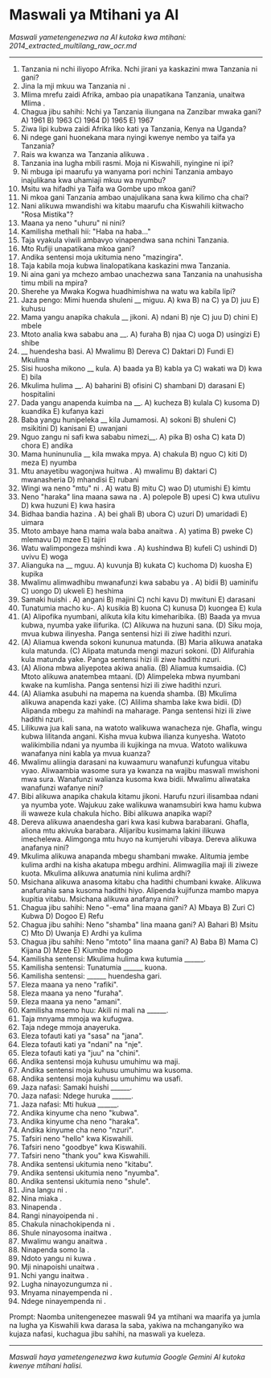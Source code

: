 # Maswali ya Mtihani ya AI
*Maswali yametengenezwa na AI kutoka kwa mtihani: 2014_extracted_multilang_raw_ocr.md*

---

1.  Tanzania ni nchi iliyopo Afrika. Nchi jirani ya kaskazini mwa Tanzania ni gani?
2.  Jina la mji mkuu wa Tanzania ni .
3.  Mlima mrefu zaidi Afrika, ambao pia unapatikana Tanzania, unaitwa Mlima .
4.  Chagua jibu sahihi: Nchi ya Tanzania iliungana na Zanzibar mwaka gani? A) 1961 B) 1963 C) 1964 D) 1965 E) 1967
5.  Ziwa lipi kubwa zaidi Afrika liko kati ya Tanzania, Kenya na Uganda?
6.  Ni ndege gani huonekana mara nyingi kwenye nembo ya taifa ya Tanzania?
7.  Rais wa kwanza wa Tanzania alikuwa .
8.  Tanzania ina lugha mbili rasmi. Moja ni Kiswahili, nyingine ni ipi?
9.  Ni mbuga ipi maarufu ya wanyama pori nchini Tanzania ambayo inajulikana kwa uhamiaji mkuu wa nyumbu?
10. Msitu wa hifadhi ya Taifa wa Gombe upo mkoa gani?
11. Ni mkoa gani Tanzania ambao unajulikana sana kwa kilimo cha chai?
12. Nani alikuwa mwandishi wa kitabu maarufu cha Kiswahili kiitwacho "Rosa Mistika"?
13. Maana ya neno "uhuru" ni nini?
14. Kamilisha methali hii: "Haba na haba..."
15. Taja vyakula viwili ambavyo vinapendwa sana nchini Tanzania.
16. Mto Rufiji unapatikana mkoa gani?
17. Andika sentensi moja ukitumia neno "mazingira".
18. Taja kabila moja kubwa linalopatikana kaskazini mwa Tanzania.
19. Ni aina gani ya mchezo ambao unachezwa sana Tanzania na unahusisha timu mbili na mpira?
20. Sherehe ya Mwaka Kogwa huadhimishwa na watu wa kabila lipi?
21. Jaza pengo: Mimi huenda shuleni __ miguu.
    A) kwa B) na C) ya D) juu E) kuhusu
22. Mama yangu anapika chakula __ jikoni.
    A) ndani B) nje C) juu D) chini E) mbele
23. Mtoto analia kwa sababu ana __.
    A) furaha B) njaa C) uoga D) usingizi E) shibe
24. __ huendesha basi.
    A) Mwalimu B) Dereva C) Daktari D) Fundi E) Mkulima
25. Sisi huosha mikono __ kula.
    A) baada ya B) kabla ya C) wakati wa D) kwa E) bila
26. Mkulima hulima __.
    A) baharini B) ofisini C) shambani D) darasani E) hospitalini
27. Dada yangu anapenda kuimba na __.
    A) kucheza B) kulala C) kusoma D) kuandika E) kufanya kazi
28. Baba yangu hunipeleka __ kila Jumamosi.
    A) sokoni B) shuleni C) msikitini D) kanisani E) uwanjani
29. Nguo zangu ni safi kwa sababu nimezi__.
    A) pika B) osha C) kata D) chora E) andika
30. Mama huninunulia __ kila mwaka mpya.
    A) chakula B) nguo C) kiti D) meza E) nyumba
31. Mtu anayetibu wagonjwa huitwa .
    A) mwalimu B) daktari C) mwanasheria D) mhandisi E) rubani
32. Wingi wa neno "mtu" ni .
    A) watu B) mitu C) wao D) utumishi E) kimtu
33. Neno "haraka" lina maana sawa na .
    A) polepole B) upesi C) kwa utulivu D) kwa huzuni E) kwa hasira
34. Bidhaa bandia hazina .
    A) bei ghali B) ubora C) uzuri D) umaridadi E) uimara
35. Mtoto ambaye hana mama wala baba anaitwa .
    A) yatima B) pweke C) mlemavu D) mzee E) tajiri
36. Watu walimpongeza mshindi kwa .
    A) kushindwa B) kufeli C) ushindi D) uvivu E) woga
37. Alianguka na __ mguu.
    A) kuvunja B) kukata C) kuchoma D) kuosha E) kupika
38. Mwalimu alimwadhibu mwanafunzi kwa sababu ya .
    A) bidii B) uaminifu C) uongo D) ukweli E) heshima
39. Samaki huishi .
    A) angani B) majini C) nchi kavu D) mwituni E) darasani
40. Tunatumia macho ku-.
    A) kusikia B) kuona C) kunusa D) kuongea E) kula
41. (A) Alipofika nyumbani, alikuta kila kitu kimeharibika. (B) Baada ya mvua kubwa, nyumba yake ilifurika. (C) Alikuwa na huzuni sana. (D) Siku moja, mvua kubwa ilinyesha.
    Panga sentensi hizi ili ziwe hadithi nzuri.
42. (A) Aliamua kwenda sokoni kununua matunda. (B) Maria alikuwa anataka kula matunda. (C) Alipata matunda mengi mazuri sokoni. (D) Alifurahia kula matunda yake.
    Panga sentensi hizi ili ziwe hadithi nzuri.
43. (A) Aliona mbwa aliyepotea akiwa analia. (B) Aliamua kumsaidia. (C) Mtoto alikuwa anatembea mtaani. (D) Alimpeleka mbwa nyumbani kwake na kumlisha.
    Panga sentensi hizi ili ziwe hadithi nzuri.
44. (A) Aliamka asubuhi na mapema na kuenda shamba. (B) Mkulima alikuwa anapenda kazi yake. (C) Alilima shamba lake kwa bidii. (D) Alipanda mbegu za mahindi na maharage.
    Panga sentensi hizi ili ziwe hadithi nzuri.
45. Lilikuwa jua kali sana, na watoto walikuwa wanacheza nje. Ghafla, wingu kubwa lilitanda angani. Kisha mvua kubwa ilianza kunyesha. Watoto walikimbilia ndani ya nyumba ili kujikinga na mvua.
    Watoto walikuwa wanafanya nini kabla ya mvua kuanza?
46. Mwalimu aliingia darasani na kuwaamuru wanafunzi kufungua vitabu vyao. Aliwaambia wasome sura ya kwanza na wajibu maswali mwishoni mwa sura. Wanafunzi walianza kusoma kwa bidii.
    Mwalimu aliwataka wanafunzi wafanye nini?
47. Bibi alikuwa anapika chakula kitamu jikoni. Harufu nzuri ilisambaa ndani ya nyumba yote. Wajukuu zake walikuwa wanamsubiri kwa hamu kubwa ili waweze kula chakula hicho.
    Bibi alikuwa anapika wapi?
48. Dereva alikuwa anaendesha gari kwa kasi kubwa barabarani. Ghafla, aliona mtu akivuka barabara. Alijaribu kusimama lakini ilikuwa imechelewa. Alimgonga mtu huyo na kumjeruhi vibaya.
    Dereva alikuwa anafanya nini?
49. Mkulima alikuwa anapanda mbegu shambani mwake. Alitumia jembe kulima ardhi na kisha akatupa mbegu ardhini. Alimwagilia maji ili ziweze kuota.
    Mkulima alikuwa anatumia nini kulima ardhi?
50. Msichana alikuwa anasoma kitabu cha hadithi chumbani kwake. Alikuwa anafurahia sana kusoma hadithi hiyo. Alipenda kujifunza mambo mapya kupitia vitabu.
    Msichana alikuwa anafanya nini?
51. Chagua jibu sahihi: Neno "-ema" lina maana gani? A) Mbaya B) Zuri C) Kubwa D) Dogoo E) Refu
52. Chagua jibu sahihi: Neno "shamba" lina maana gani? A) Bahari B) Msitu C) Mto D) Uwanja E) Ardhi ya kulima
53. Chagua jibu sahihi: Neno "mtoto" lina maana gani? A) Baba B) Mama C) Kijana D) Mzee E) Kiumbe mdogo
54. Kamilisha sentensi: Mkulima hulima kwa kutumia ______.
55. Kamilisha sentensi: Tunatumia ______ kuona.
56. Kamilisha sentensi: ______ huendesha gari.
57. Eleza maana ya neno "rafiki".
58. Eleza maana ya neno "furaha".
59. Eleza maana ya neno "amani".
60. Kamilisha msemo huu: Akili ni mali na ______.
61. Taja mnyama mmoja wa kufugwa.
62. Taja ndege mmoja anayeruka.
63. Eleza tofauti kati ya "sasa" na "jana".
64. Eleza tofauti kati ya "ndani" na "nje".
65. Eleza tofauti kati ya "juu" na "chini".
66. Andika sentensi moja kuhusu umuhimu wa maji.
67. Andika sentensi moja kuhusu umuhimu wa kusoma.
68. Andika sentensi moja kuhusu umuhimu wa usafi.
69. Jaza nafasi: Samaki huishi ______.
70. Jaza nafasi: Ndege huruka ______.
71. Jaza nafasi: Mti hukua ______.
72. Andika kinyume cha neno "kubwa".
73. Andika kinyume cha neno "haraka".
74. Andika kinyume cha neno "nzuri".
75. Tafsiri neno "hello" kwa Kiswahili.
76. Tafsiri neno "goodbye" kwa Kiswahili.
77. Tafsiri neno "thank you" kwa Kiswahili.
78. Andika sentensi ukitumia neno "kitabu".
79. Andika sentensi ukitumia neno "nyumba".
80. Andika sentensi ukitumia neno "shule".
81. Jina langu ni .
82. Nina miaka .
83. Ninapenda .
84. Rangi ninayoipenda ni .
85. Chakula ninachokipenda ni .
86. Shule ninayosoma inaitwa .
87. Mwalimu wangu anaitwa .
88. Ninapenda somo la .
89. Ndoto yangu ni kuwa .
90. Mji ninapoishi unaitwa .
91. Nchi yangu inaitwa .
92. Lugha ninayozungumza ni .
93. Mnyama ninayempenda ni .
94. Ndege ninayempenda ni .

Prompt: Naomba unitengenezee maswali 94 ya mtihani wa maarifa ya jumla na lugha ya Kiswahili kwa darasa la saba, yakiwa na mchanganyiko wa kujaza nafasi, kuchagua jibu sahihi, na maswali ya kueleza.

---
*Maswali haya yametengenezwa kwa kutumia Google Gemini AI kutoka kwenye mtihani halisi.*
